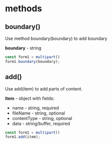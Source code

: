 # methods

## boundary()

Use method boundary(boundary) to add boundary

**boundary** - string

```javascript
const form1 = multipart()
form1.boundary(boundary);
```

## add()

Use add(item) to add parts of content.

**item** - object with fields:
  * name        - string,        required
  * fileName    - string,        optional
  * contentType - string,        optional
  * data        - string/buffer, required

```javascript
const form1 = multipart()
form1.add(item);
```
